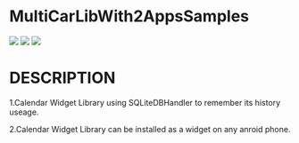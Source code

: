 # MultiCarLibWith2AppsSamples



[![](https://jitpack.io/v/dolevd2012/CalendarLibraryWithSample.svg)](https://jitpack.io/#dolevd2012/CalendarLibraryWithSample)
![](https://img.shields.io/github/license/dolevd2012/RoomDataLib?color=blue)
![](https://img.shields.io/github/issues/dolevd2012/RoomDataLib?color=purple)





# DESCRIPTION
1.Calendar Widget Library using SQLiteDBHandler to remember its history useage.

2.Calendar Widget Library can be installed as a widget on any anroid phone.
